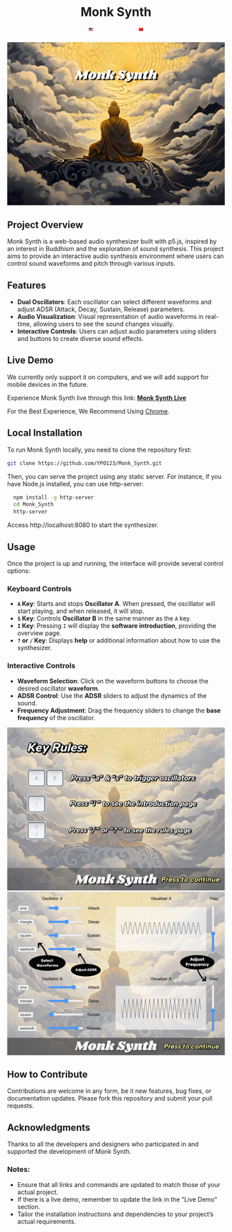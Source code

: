 <h1 align="center">Monk Synth<br>
  <a href="README.md"><img src="assets/us.svg" alt="English" style="width: 2%; height: auto;"></a><strong style="font-size: 24px; line-height: 20px; margin: 0 50px;"> </strong><a href="README.zh.md"><img src="assets/cn.svg" alt="Chinese" style="width: 2%; height: auto;"></a>
</h1>


<!-- ![GitHub stars](https://img.shields.io/github/stars/username/repository?style=social)-->
<!-- ![GitHub forks](https://img.shields.io/github/forks/username/repository?style=social)-->
<!-- ![Build Status](https://img.shields.io/travis/username/repository/master.svg)-->

![Monk Synth Cover](assets/splash1.jpg "Monk Synth Cover")


<!--[<img src="assets/us.svg" alt="English" style="width: 3%; height: auto;">](README.md)-->
<!--[<img src="assets/cn.svg" alt="Chinese" style="width: 3%; height: auto;">](README.zh.md)-->


## Project Overview

Monk Synth is a web-based audio synthesizer built with p5.js, inspired by an interest in Buddhism and the exploration of sound synthesis. This project aims to provide an interactive audio synthesis environment where users can control sound waveforms and pitch through various inputs.

## Features

- **Dual Oscillators**: Each oscillator can select different waveforms and adjust ADSR (Attack, Decay, Sustain, Release) parameters.
- **Audio Visualization**: Visual representation of audio waveforms in real-time, allowing users to see the sound changes visually.
- **Interactive Controls**: Users can adjust audio parameters using sliders and buttons to create diverse sound effects.



## Live Demo

We currently only support it on computers, and we will add support for mobile devices in the future.

Experience Monk Synth live through this link: **[Monk Synth Live](https://editor.p5js.org/1805318611/full/ivbzDqVz1)**

For the Best Experience, We Recommend Using [Chrome](https://www.google.com/chrome/).

## Local Installation

To run Monk Synth locally, you need to clone the repository first:

```bash
git clone https://github.com/YPO123/Monk_Synth.git
```

Then, you can serve the project using any static server. For instance, if you have Node.js installed, you can use http-server:

```bash
  npm install -g http-server
  cd Monk_Synth
  http-server
```

Access http://localhost:8080 to start the synthesizer.

## Usage

Once the project is up and running, the interface will provide several control options:

### Keyboard Controls

- **`A` Key**: Starts and stops __Oscillator A__. When pressed, the oscillator will start playing, and when released, it will stop.
- **`S` Key**: Controls __Oscillator B__ in the same manner as the `A` key.
- **`I` Key**: Pressing `I` will display the __software introduction__, providing the overview page.
- **`?` or `/` Key**: Displays __help__ or additional information about how to use the synthesizer. 

### Interactive Controls

- **Waveform Selection**: Click on the waveform buttons to choose the desired oscillator __waveform__.
- **ADSR Control**: Use the __ADSR__ sliders to adjust the dynamics of the sound.
- **Frequency Adjustment**: Drag the frequency sliders to change the __base frequency__ of the oscillator.

![Monk Synth Guide](assets/splash2.jpg "Monk Synth Guide")
![Monk Synth Guide](assets/splash3.jpg "Monk Synth Guide")

## How to Contribute

Contributions are welcome in any form, be it new features, bug fixes, or documentation updates. Please fork this repository and submit your pull requests.

## Acknowledgments

Thanks to all the developers and designers who participated in and supported the development of Monk Synth.

### Notes:

- Ensure that all links and commands are updated to match those of your actual project.
- If there is a live demo, remember to update the link in the "Live Demo" section.
- Tailor the installation instructions and dependencies to your project’s actual requirements.

